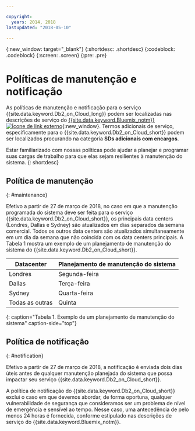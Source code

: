 ```yaml
---

copyright:
  years: 2014, 2018
lastupdated: "2018-05-10"

---
```


<!-- Attribute definitions --> 
{:new_window: target="_blank"}
{:shortdesc: .shortdesc}
{:codeblock: .codeblock}
{:screen: .screen}
{:pre: .pre}

# Políticas de manutenção e notificação

As políticas de manutenção e notificação para o serviço {{site.data.keyword.Db2_on_Cloud_long}} podem ser localizadas nas descrições de serviço do [{{site.data.keyword.Bluemix_notm}} ![Ícone de link externo](../../icons/launch-glyph.svg "Ícone de link externo")](http://www.ibm.com/software/sla/sladb.nsf/sla/bm?OpenDocument){:new_window}. Termos adicionais de serviço, especificamente para o {{site.data.keyword.Db2_on_Cloud_short}} podem ser localizados procurando na categoria **SDs adicionais com encargos**. 

Estar familiarizado com nossas políticas pode ajudar a planejar e programar suas cargas de trabalho para que elas sejam resilientes à manutenção do sistema.
{: shortdesc}

## Política de manutenção
{: #maintenance}

Efetivo a partir de 27 de março de 2018, no caso em que a manutenção programada do sistema deve ser feita para o serviço {{site.data.keyword.Db2_on_Cloud_short}}, os principais data centers (Londres, Dallas e Sydney) são atualizados em dias separados da semana comercial. Todos os outros data centers são atualizados simultaneamente em um dia da semana que não coincida com os data centers principais. A Tabela 1 mostra um exemplo de um planejamento de manutenção do sistema do {{site.data.keyword.Db2_on_Cloud_short}}.

| Datacenter | Planejamento de manutenção do sistema |
|-------------|-----------------------------|
| Londres | Segunda-feira |
| Dallas | Terça-feira |
| Sydney | Quarta-feira |
| Todas as outras | Quinta |
{: caption="Tabela 1. Exemplo de um planejamento de manutenção do sistema" caption-side="top"}


## Política de notificação
{: #notification}

Efetivo a partir de 27 de março de 2018, a notificação é enviada dois dias úteis antes de qualquer manutenção planejada do sistema que possa impactar seu serviço {{site.data.keyword.Db2_on_Cloud_short}}. 

A política de notificação do {{site.data.keyword.Db2_on_Cloud_short}} exclui o caso em que devemos abordar, de forma oportuna, qualquer vulnerabilidade de segurança que consideramos ser um problema de nível de emergência e sensível ao tempo. Nesse caso, uma antecedência de pelo menos 24 horas é fornecida, conforme estipulado nas descrições de serviço do {{site.data.keyword.Bluemix_notm}}.
